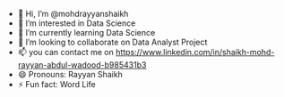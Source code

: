 - 👋 Hi, I’m @mohdrayyanshaikh
- 👀 I’m interested in Data Science
- 🌱 I’m currently learning Data Science
- 💞️ I’m looking to collaborate on Data Analyst Project
- 📫 you can contact me on https://www.linkedin.com/in/shaikh-mohd-rayyan-abdul-wadood-b985431b3
- 😄 Pronouns: Rayyan Shaikh
- ⚡ Fun fact: Word Life

<!---
mohdrayyanshaikh/mohdrayyanshaikh is a ✨ special ✨ repository because its `README.md` (this file) appears on your GitHub profile.
You can click the Preview link to take a look at your changes.
--->
